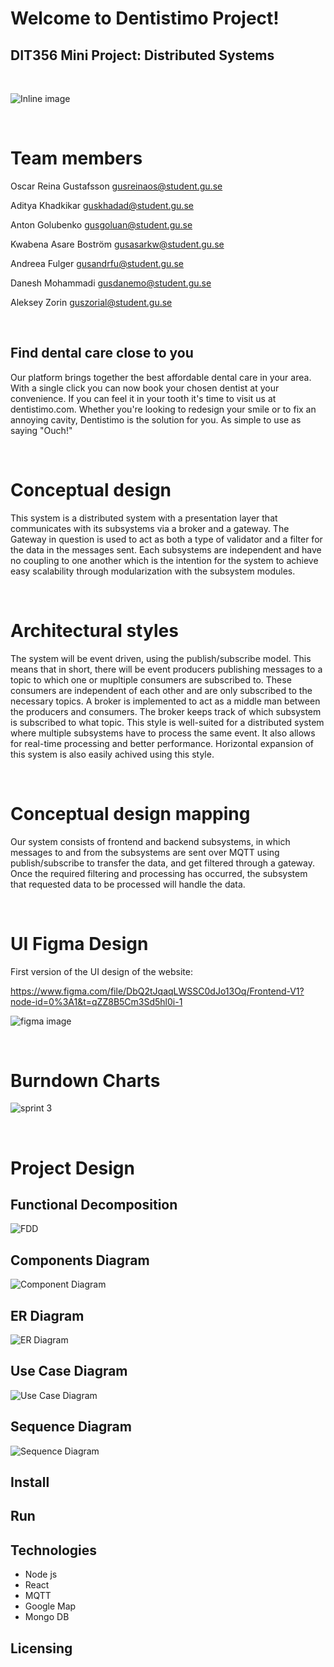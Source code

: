 # Welcome to Dentistimo Project!

## DIT356 Mini Project: Distributed Systems

<br>

![Inline image](Tooth.png)

<br>

# Team members

Oscar Reina Gustafsson [gusreinaos@student.gu.se]

Aditya Khadkikar [guskhadad@student.gu.se]

Anton Golubenko [gusgoluan@student.gu.se]

Kwabena Asare Boström [gusasarkw@student.gu.se]

Andreea Fulger [gusandrfu@student.gu.se]

Danesh Mohammadi [gusdanemo@student.gu.se]

Aleksey Zorin [guszorial@student.gu.se]

[gusreinaos@student.gu.se]:mailto:gusreinaos@student.gu.se
[guskhadad@student.gu.se]:mailto:guskhadad@student.gu.se
[gusgoluan@student.gu.se]:mailto:gusgoluan@student.gu.se
[gusasarkw@student.gu.se]:mailto:gusasarkw@student.gu.se
[gusandrfu@student.gu.se]:mailto:gusandrfu@student.gu.se
[gusdanemo@student.gu.se]:mailto:gusdanemo@student.gu.se
[guszorial@student.gu.se]:mailto:guszorial@student.gu.se

<br>

## Find dental care close to you

Our platform brings together the best affordable dental care in your area. With a single click you can now book your chosen dentist at your convenience. If you can feel it in your tooth it's time to visit us at dentistimo.com. Whether you're looking to redesign your smile or to fix an annoying cavity, Dentistimo is the solution for you. As simple to use as saying "Ouch!"

<br>

# Conceptual design

This system is a distributed system with a presentation layer that communicates with its subsystems via a broker and a gateway. The Gateway in question is used to act as both a type of validator and a filter for the data in the messages sent. Each subsystems are independent and have no coupling to one another which is the intention for the system to achieve easy scalability through modularization with the subsystem modules.

<br>

# Architectural styles

The system will be event driven, using the publish/subscribe model. This means that in short, there will be event producers publishing messages to a topic to which one or mupltiple consumers are subscribed to. These consumers are independent of each other and are only subscribed to the necessary topics. A broker is implemented to act as a middle man between the producers and consumers. The broker keeps track of which subsystem is subscribed to what topic. This style is well-suited for a distributed system where multiple subsystems have to process the same event. It also allows for real-time processing and better performance. Horizontal expansion of this system is also easily achived using this style.

<br>

# Conceptual design mapping

Our system consists of frontend and backend subsystems, in which messages to and from the subsystems are sent over MQTT using publish/subscribe to transfer the data, and get filtered through a gateway. Once the required filtering and processing has occurred, the subsystem that requested data to be processed will handle the data.

<br>

# UI Figma Design

First version of the UI design of the website:

https://www.figma.com/file/DbQ2tJqaqLWSSC0dJo13Oq/Frontend-V1?node-id=0%3A1&t=qZZ8B5Cm3Sd5hl0i-1  

![figma image](Diagrams/frontend-figma.png)


<br>

# Burndown Charts

![sprint 3](Diagrams/sprint3burndown.png)

<br>

# Project Design

## Functional Decomposition

![FDD](Diagrams/T2_FDD.png)

## Components Diagram

![Component Diagram](Diagrams/T2_Component_diagram.png)

## ER Diagram

![ER Diagram](Diagrams/er-diagram.png)

## Use Case Diagram

![Use Case Diagram](Diagrams/T2_Use_Case_diagram.png)

## Sequence Diagram

![Sequence Diagram](Diagrams/T2_Sequence_diagram.png)
## Install
## Run 

## Technologies
- Node js 
- React 
- MQTT
- Google Map 
- Mongo DB

## Licensing


